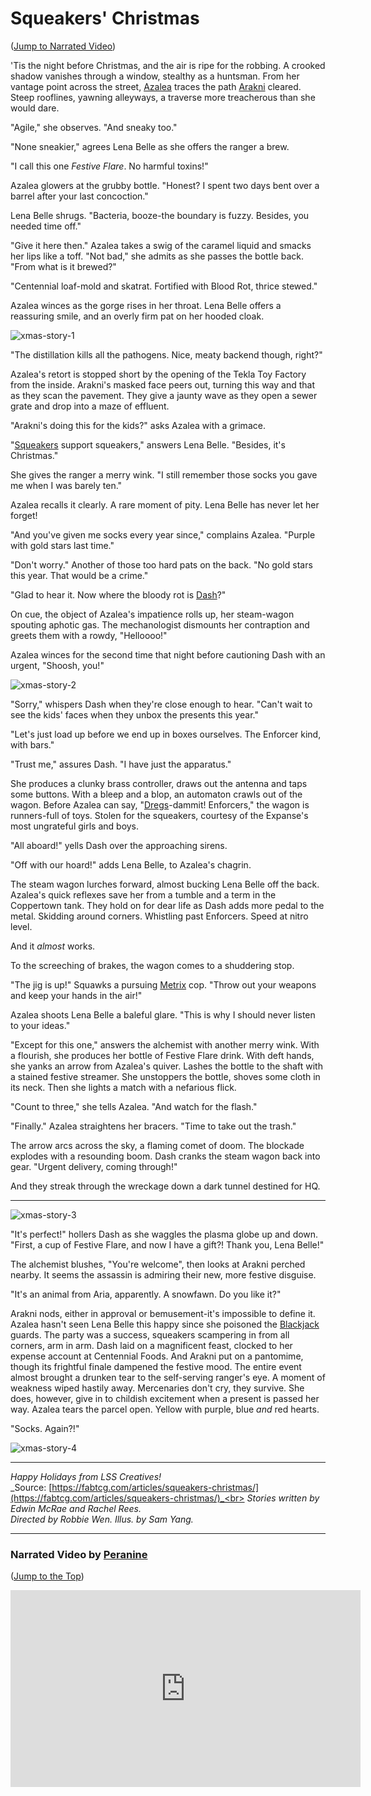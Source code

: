 # Squeakers' Christmas

<p>
(<a href="#narrated-video-by-peranine">Jump to Narrated Video</a>)
</p>

'Tis the night before Christmas, and the air is ripe for the robbing. A crooked shadow vanishes through a window, stealthy as a huntsman. From her vantage point across the street, [Azalea](../../heroes-of-rathe/azalea-about.md) traces the path [Arakni](../../heroes-of-rathe/arakni-about.md) cleared. Steep rooflines, yawning alleyways, a traverse more treacherous than she would dare.

"Agile," she observes. "And sneaky too."

"None sneakier," agrees Lena Belle as she offers the ranger a brew.

"I call this one _Festive Flare_. No harmful toxins!"

Azalea glowers at the grubby bottle. "Honest? I spent two days bent over a barrel after your last concoction."

Lena Belle shrugs. "Bacteria, booze-the boundary is fuzzy. Besides, you needed time off."

"Give it here then." Azalea takes a swig of the caramel liquid and smacks her lips like a toff. "Not bad," she admits as she passes the bottle back. "From what is it brewed?"

"Centennial loaf-mold and skatrat. Fortified with Blood Rot, thrice stewed."

Azalea winces as the gorge rises in her throat. Lena Belle offers a reassuring smile, and an overly firm pat on her hooded cloak.

<img src="https://d2hl7maqck52px.cloudfront.net/main-story/10-outsiders/xmas-story-1.webp" alt="xmas-story-1" class="center">

"The distillation kills all the pathogens. Nice, meaty backend though, right?"

Azalea's retort is stopped short by the opening of the Tekla Toy Factory from the inside. Arakni's masked face peers out, turning this way and that as they scan the pavement. They give a jaunty wave as they open a sewer grate and drop into a maze of effluent.

"Arakni's doing this for the kids?" asks Azalea with a grimace.

"[Squeakers](../main-story/02-arcane-rising/the-jaws-of-death.md#slings-and-arrows) support squeakers," answers Lena Belle. "Besides, it's Christmas."

She gives the ranger a merry wink. "I still remember those socks you gave me when I was barely ten."

Azalea recalls it clearly. A rare moment of pity. Lena Belle has never let her forget!

"And you've given me socks every year since," complains Azalea. "Purple with gold stars last time."

"Don't worry." Another of those too hard pats on the back. "No gold stars this year. That would be a crime."

"Glad to hear it. Now where the bloody rot is [Dash](../../heroes-of-rathe/dash-about.md)?"

On cue, the object of Azalea's impatience rolls up, her steam-wagon spouting aphotic gas. The mechanologist dismounts her contraption and greets them with a rowdy, "Helloooo!"

Azalea winces for the second time that night before cautioning Dash with an urgent, "Shoosh, you!"

<img src="https://d2hl7maqck52px.cloudfront.net/main-story/10-outsiders/xmas-story-2.webp" alt="xmas-story-2" class="center">

"Sorry," whispers Dash when they're close enough to hear. "Can't wait to see the kids' faces when they unbox the presents this year."

"Let's just load up before we end up in boxes ourselves. The Enforcer kind, with bars."

"Trust me," assures Dash. "I have just the apparatus."

She produces a clunky brass controller, draws out the antenna and taps some buttons. With a bleep and a blop, an automaton crawls out of the wagon. Before Azalea can say, "[Dregs](../../world-of-rathe/pits/blackjacks-mercenary-group.md#dregs)-dammit! Enforcers," the wagon is runners-full of toys. Stolen for the squeakers, courtesy of the Expanse's most ungrateful girls and boys.

"All aboard!" yells Dash over the approaching sirens.

"Off with our hoard!" adds Lena Belle, to Azalea's chagrin.

The steam wagon lurches forward, almost bucking Lena Belle off the back. Azalea's quick reflexes save her from a tumble and a term in the Coppertown tank. They hold on for dear life as Dash adds more pedal to the metal. Skidding around corners. Whistling past Enforcers. Speed at nitro level.

And it _almost_ works.

To the screeching of brakes, the wagon comes to a shuddering stop.

"The jig is up!" Squawks a pursuing [Metrix](../../world-of-rathe/metrix/metrix.md) cop. "Throw out your weapons and keep your hands in the air!"

Azalea shoots Lena Belle a baleful glare. "This is why I should never listen to your ideas."

"Except for this one," answers the alchemist with another merry wink. With a flourish, she produces her bottle of Festive Flare drink. With deft hands, she yanks an arrow from Azalea's quiver. Lashes the bottle to the shaft with a stained festive streamer. She unstoppers the bottle, shoves some cloth in its neck. Then she lights a match with a nefarious flick.

"Count to three," she tells Azalea. "And watch for the flash."

"Finally." Azalea straightens her bracers. "Time to take out the trash."

The arrow arcs across the sky, a flaming comet of doom. The blockade explodes with a resounding boom. Dash cranks the steam wagon back into gear. "Urgent delivery, coming through!"

And they streak through the wreckage down a dark tunnel destined for HQ.

---

<img src="https://d2hl7maqck52px.cloudfront.net/main-story/10-outsiders/xmas-story-3.webp" alt="xmas-story-3" class="center">

"It's perfect!" hollers Dash as she waggles the plasma globe up and down. "First, a cup of Festive Flare, and now I have a gift?! Thank you, Lena Belle!"

The alchemist blushes, "You're welcome", then looks at Arakni perched nearby. It seems the assassin is admiring their new, more festive disguise.

"It's an animal from Aria, apparently. A snowfawn. Do you like it?"

Arakni nods, either in approval or bemusement-it's impossible to define it. Azalea hasn't seen Lena Belle this happy since she poisoned the [Blackjack](../../world-of-rathe/pits/blackjacks-mercenary-group.md#blackjacks-mercenary-group) guards. The party was a success, squeakers scampering in from all corners, arm in arm. Dash laid on a magnificent feast, clocked to her expense account at Centennial Foods. And Arakni put on a pantomime, though its frightful finale dampened the festive mood. The entire event almost brought a drunken tear to the self-serving ranger's eye. A moment of weakness wiped hastily away. Mercenaries don't cry, they survive. She does, however, give in to childish excitement when a present is passed her way. Azalea tears the parcel open. Yellow with purple, blue _and_ red hearts.

"Socks. Again?!"

<img src="https://d2hl7maqck52px.cloudfront.net/main-story/10-outsiders/xmas-story-4.webp" alt="xmas-story-4" class="center">

---

_Happy Holidays from LSS Creatives!_<br>
_Source: [https://fabtcg.com/articles/squeakers-christmas/](https://fabtcg.com/articles/squeakers-christmas/)_<br>
_Stories written by Edwin McRae and Rachel Rees._<br>
_Directed by Robbie Wen. Illus. by Sam Yang._

---

### Narrated Video by [Peranine](https://www.youtube.com/@Peranine)

<p>
(<a href="#squeakers-christmas">Jump to the Top</a>)
</p>

<div style="text-align: center;"><iframe width="560" height="315" src="https://www.youtube.com/embed/f8PdwFkuhM8" title="Squeakers' Christmas YouTube video player" frameborder="0" allow="accelerometer; autoplay; clipboard-write; encrypted-media; gyroscope; picture-in-picture" allowfullscreen></iframe></div>
